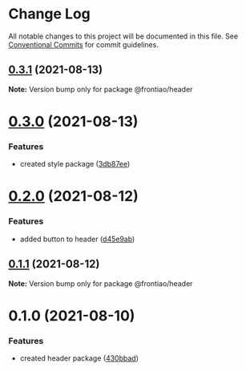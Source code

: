 # Change Log

All notable changes to this project will be documented in this file.
See [Conventional Commits](https://conventionalcommits.org) for commit guidelines.

## [0.3.1](https://github.com/mateusrdgs/frontiao-ui/compare/@frontiao/header@0.3.0...@frontiao/header@0.3.1) (2021-08-13)

**Note:** Version bump only for package @frontiao/header





# [0.3.0](https://github.com/mateusrdgs/frontiao-ui/compare/@frontiao/header@0.2.0...@frontiao/header@0.3.0) (2021-08-13)


### Features

* created style package ([3db87ee](https://github.com/mateusrdgs/frontiao-ui/commit/3db87eed7e4b529d2802eefa7d732634f980a2a1))





# [0.2.0](https://github.com/mateusrdgs/frontiao-ui/compare/@frontiao/header@0.1.1...@frontiao/header@0.2.0) (2021-08-12)


### Features

* added button to header ([d45e9ab](https://github.com/mateusrdgs/frontiao-ui/commit/d45e9abef79f1f6b257863fb03aef361c77112e3))





## [0.1.1](https://github.com/mateusrdgs/frontiao-ui/compare/@frontiao/header@0.1.0...@frontiao/header@0.1.1) (2021-08-12)

**Note:** Version bump only for package @frontiao/header





# 0.1.0 (2021-08-10)


### Features

* created header package ([430bbad](https://github.com/mateusrdgs/frontiao-ui/commit/430bbad2e6001bc9f5682ade92011e8148ad0a10))
